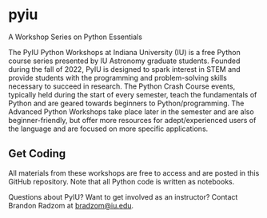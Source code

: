 # pyiu
A Workshop Series on Python Essentials

The PyIU Python Workshops at Indiana University (IU) is a free Python course series presented by IU Astronomy graduate students. Founded during the fall of 2022, PyIU is designed to spark interest in STEM and provide students with the programming and problem-solving skills necessary to succeed in research. The Python Crash Course events, typically held during the start of every semester, teach the fundamentals of Python and are geared towards beginners to Python/programming. The Advanced Python Workshops take place later in the semester and are also beginner-friendly, but offer more resources for adept/experienced users of the language and are focused on more specific applications.

## Get Coding

All materials from these workshops are free to access and are posted in this GitHub repository. Note that all Python code is written as notebooks.

Questions about PyIU? Want to get involved as an instructor? Contact Brandon Radzom at <a href="bradzom@iu.edu">bradzom@iu.edu</a>.

